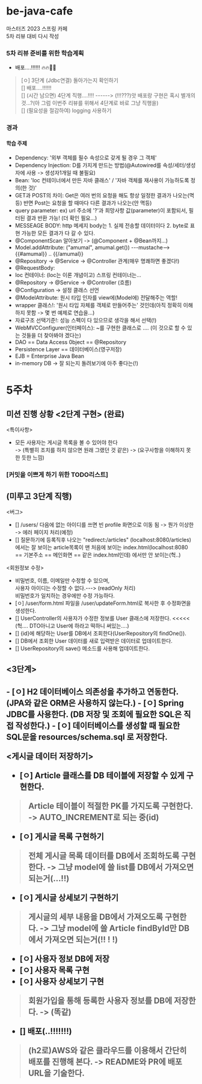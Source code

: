 # be-java-cafe
마스터즈 2023 스프링 카페<br>5차 리뷰 대비 다시 작성

### 5차 리뷰 준비를 위한 학습계획
- 배포....!!!!!!  :fire::fire::ship::ship:
> [ㅇ] 3단계 (Jdbc연결) 돌아가는지 확인하기<br>
> [] 배포....!!!!!!<br>
> [] (시간 남으면) 4단계 직행....!!!! ------> (!!!???)앗 배포랑 구현은 혹시 별개의 것...?(아 그럼 이번주 리뷰를 위해서 4단계로 바로 그냥 직행을)    <br>
> [] (필요성을 절감하여) logging 사용하기

### 경과

#### 학습 주제
- Dependency: '외부 객체를 필수 속성으로 갖게 될 경우 그 객체'
- Dependency Injection: D를 가지게 만드는 방법(@Autowired를 속성/세터/생성자에 사용 -> 생성자1개일 때 불필요)
- Bean: 'Ioc 컨테이너에서 만든 자바 클래스' / '자바 객체를 재사용이 가능하도록 정의(한 것)'
- GET과 POST의 차이: Get은 여러 번의 요청을 해도 항상 일정한 결과가 나오는(멱등) 반면 Post는 요청을 할 때마다 다른 결과가 나오는(안 멱등)  
- query parameter: ex) url 주소에 '?'과 희망사항 값(parameter)이 포함되서, 필터된 결과 반환 가능! (더 확인 필요...)  
- MESSEAGE BODY: http 메세지 body는 1. 실제 전송할 데이터이다 2. byte로 표현 가능한 모든 결과가 다 갈 수 있다.
- @ComponentScan 알아보기 -> (@Component + @Bean까지...)
- Model.addAttribute: ("amumal", amumal.get()) ---mustache--> {{#amumal}} .. {{/amumal}}
- @Repository -> @Service -> @Controller 관계(매우 명쾌하면 좋겠다!)
- @RequestBody:
- Ioc 컨테이너: (Ioc는 이론 개념이고) 스프링 컨테이너는...
- @Repository -> @Service -> @Controller (흐름)
- @Configuration -> 설정 클래스 선언
- @ModelAttribute: 원시 타입 인자를 view에(Model에) 전달해주는 역할!
- wrapper 클래스!: '원시 타입 자체를 객체로 만들어주는' 것인데(아직 정확히 이해하지 못함 -> 몇 번 예제로 연습을...)
- 자료구조 선택기준!: 성능 스펙이 다 있으므로 생각을 해서 선택(!)
- WebMVCConfigurer(인터페이스): ~를 구현한 클래스로 .... (이 것으로 할 수 있는 것들을 더 찾아봐야 겠다는)
- DAO == Data Access 0bject == @Repository  
- Persistence Layer == 데이터베이스(영구저장)
- EJB = Enterprise Java Bean
- in-memory DB -> 잘 되는지 돌려보기에 아주 좋다는(!)

# 5주차
## 미션 진행 상황 <2단계 구현> (완료)

<특이사항>
- 모든 사용자는 게시글 목록을 볼 수 있어야 한다 <br>
  -> (특별히 조치를 하지 않으면 원래 그랬던 것 같은) -> (요구사항을 이해하지 못한 듯한 느낌)

### [커밋을 이쁘게 하기 위한 TODO리스트]

## (미루고 3단계 직행)

<버그>
- [] /users/ 다음에 없는 아이디를 쓰면 빈 profile 화면으로 이동 됨 -> 뭔가 이상한 -> 에러 페이지 처리(예정)
- [] 질문하기에 등록직후 나오는 "redirect:/articles" (localhost:8080/articles)에서는 잘 보이는 article목록이
맨 처음에 보이는 index.html(localhost:8080 == 기본주소 == 메인화면 == 같은 index.html인데) 에서만 안 보이는(헉..) 

<회원정보 수정>
- 비밀번호, 이름, 이메일만 수정할 수 있으며,<br>사용자 아이디는 수정할 수 없다.---> (readOnly 처리) <br>비밀번호가 일치하는 경우에만 수정 가능하다.
- [ㅇ] /user/form.html 파일을 /user/updateForm.html로 복사한 후 수정화면을 생성한다.
- [] UserController의 사용자가 수정한 정보를 User 클래스에 저장한다.   <<<<< (헉.... DTO아니고 User에 하라고 떡하니 써있는....)
- [] {id}에 해당하는 User를 DB에서 조회한다(UserRepository의 findOne()).
- [] DB에서 조회한 User 데이터를 새로 입력받은 데이터로 업데이트한다.
- [] UserRepository의 save() 메소드를 사용해 업데이트한다.

## <3단계>

<H2 데이터베이스 연동>
- [ㅇ] H2 데이터베이스 의존성을 추가하고 연동한다. (JPA와 같은 ORM은 사용하지 않는다.)
- [ㅇ] Spring JDBC를 사용한다. (DB 저장 및 조회에 필요한 SQL은 직접 작성한다.)
- [ㅇ] 데이터베이스를 생성할 때 필요한 SQL문을 resources/schema.sql 로 저장한다.

<게시글 데이터 저장하기>
- [ㅇ] Article 클래스를 DB 테이블에 저장할 수 있게 구현한다.
> Article 테이블이 적절한 PK를 가지도록 구현한다. -> AUTO_INCREMENT로 되는 중(id)
- [ㅇ] 게시글 목록 구현하기 
> 전체 게시글 목록 데이터를 DB에서 조회하도록 구현한다. -> 그냥 model에 쓸 list를 DB에서 가져오면 되는거(...!!)
- [ㅇ] 게시글 상세보기 구현하기
> 게시글의 세부 내용을 DB에서 가져오도록 구현한다. -> 그냥 model에 쓸 Article findById만 DB에서 가져오면 되는거(!! ! !)
- [ㅇ] 사용자 정보 DB에 저장 
- [ㅇ] 사용자 목록 구현  
- [ㅇ] 사용자 상세보기 구현
> 회원가입을 통해 등록한 사용자 정보를 DB에 저장한다. -> (똑같)
- [] 배포(..!!!!!!!) 
> (h2로)AWS와 같은 클라우드를 이용해서 간단히 배포를 진행해 본다. -> README와 PR에 배포 URL을 기술한다.

